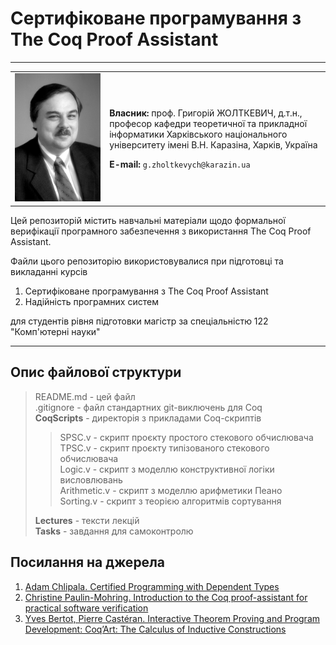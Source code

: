 # Сертифіковане програмування з The Coq Proof Assistant

---



<table width=600px border=0px>
<tr><td width=30%><img src="/Image/Zholtkevych%20(fine).jpg"/>
</td><td>
  
**Власник:** проф. Григорій ЖОЛТКЕВИЧ, д.т.н., професор кафедри теоретичної та прикладної інформатики Харківського національного університету імені В.Н. Каразіна, Харків, Україна

**E-mail:** `g.zholtkevych@karazin.ua`
</td></tr> 
</table>





Цей репозиторій містить навчальні матеріали щодо формальної верифікації програмного забезпечення з використання The Coq Proof Assistant.

Файли цього репозиторію використовувалися при підготовці та викладанні курсів

1. Сертифіковане програмування з The Coq Proof Assistant
1. Надійність програмних систем

для студентів рівня підготовки магістр за спеціальністю 122 "Комп'ютерні науки"

---

## Опис файлової структури

> README.md - цей файл </br>
> .gitignore - файл стандартних git-виключень для Coq <br/>
> **CoqScripts** - директорія з прикладами Coq-скриптів <br/>
>> SPSC.v - скрипт проєкту простого стекового обчислювача <br/>
>> TPSC.v - скрипт проєкту типізованого стекового обчислювача<br/>
>> Logic.v - скрипт з моделлю конструктивної логіки висловлювань<br/>
>> Arithmetic.v - скрипт з моделлю арифметики Пеано<br/>
>> Sorting.v - скрипт з теорією алгоритмів сортування<br/>
>
> **Lectures** - тексти лекцій<br/>
> **Tasks** - завдання для самоконтролю

## Посилання на джерела

1. [Adam Chlipala. Certified Programming with Dependent Types](http://adam.chlipala.net/cpdt/)
2. [Christine Paulin-Mohring. Introduction to the Coq proof-assistant for practical software verification](https://www.lri.fr/~paulin/LASER/course-notes.pdf)
3. [Yves Bertot, Pierre Castéran. Interactive Theorem Proving and Program Development: Coq’Art: The Calculus of Inductive Constructions](https://books.google.com.ua/books/about/Interactive_Theorem_Proving_and_Program.html?id=m5w5PRj5Nj4C&redir_esc=y)
